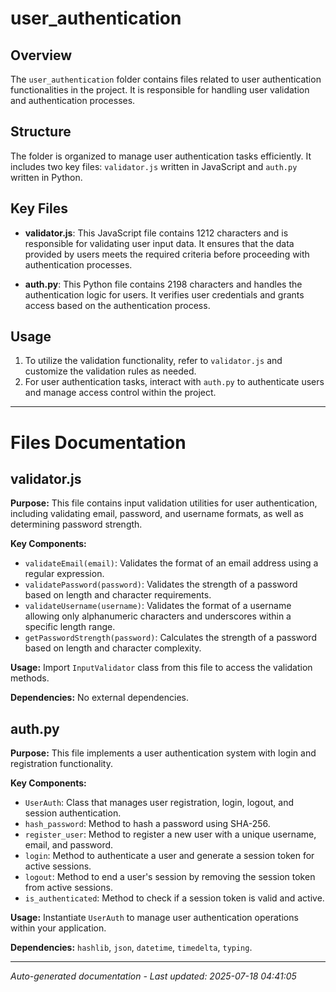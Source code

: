 # user_authentication

## Overview
The `user_authentication` folder contains files related to user authentication functionalities in the project. It is responsible for handling user validation and authentication processes.

## Structure
The folder is organized to manage user authentication tasks efficiently. It includes two key files: `validator.js` written in JavaScript and `auth.py` written in Python.

## Key Files
- **validator.js**: This JavaScript file contains 1212 characters and is responsible for validating user input data. It ensures that the data provided by users meets the required criteria before proceeding with authentication processes.
  
- **auth.py**: This Python file contains 2198 characters and handles the authentication logic for users. It verifies user credentials and grants access based on the authentication process.

## Usage
1. To utilize the validation functionality, refer to `validator.js` and customize the validation rules as needed.
2. For user authentication tasks, interact with `auth.py` to authenticate users and manage access control within the project.

---

# Files Documentation

## validator.js

**Purpose:** This file contains input validation utilities for user authentication, including validating email, password, and username formats, as well as determining password strength.

**Key Components:**
- `validateEmail(email)`: Validates the format of an email address using a regular expression.
- `validatePassword(password)`: Validates the strength of a password based on length and character requirements.
- `validateUsername(username)`: Validates the format of a username allowing only alphanumeric characters and underscores within a specific length range.
- `getPasswordStrength(password)`: Calculates the strength of a password based on length and character complexity.

**Usage:** Import `InputValidator` class from this file to access the validation methods.

**Dependencies:** No external dependencies.

## auth.py

**Purpose:** This file implements a user authentication system with login and registration functionality.

**Key Components:**
- `UserAuth`: Class that manages user registration, login, logout, and session authentication.
- `hash_password`: Method to hash a password using SHA-256.
- `register_user`: Method to register a new user with a unique username, email, and password.
- `login`: Method to authenticate a user and generate a session token for active sessions.
- `logout`: Method to end a user's session by removing the session token from active sessions.
- `is_authenticated`: Method to check if a session token is valid and active.

**Usage:** Instantiate `UserAuth` to manage user authentication operations within your application.

**Dependencies:** `hashlib`, `json`, `datetime`, `timedelta`, `typing`.

---
*Auto-generated documentation - Last updated: 2025-07-18 04:41:05*
